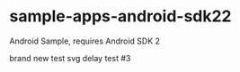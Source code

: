 # sample-apps-android-sdk22
Android Sample, requires Android SDK 2

brand new test
svg delay test #3
